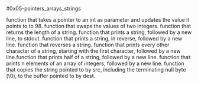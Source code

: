 #0x05-pointers_arrays_strings

function that takes a pointer to an int as parameter and updates the value it points to to 98.
function that swaps the values of two integers.
function that returns the length of a string.
function that prints a string, followed by a new line, to stdout.
function that prints a string, in reverse, followed by a new line.
function that reverses a string.
function that prints every other character of a string, starting with the first character, followed by a new line.function that prints half of a string, followed by a new line.
function that prints n elements of an array of integers, followed by a new line.
function that copies the string pointed to by src, including the terminating null byte (\0), to the buffer pointed to by dest.
